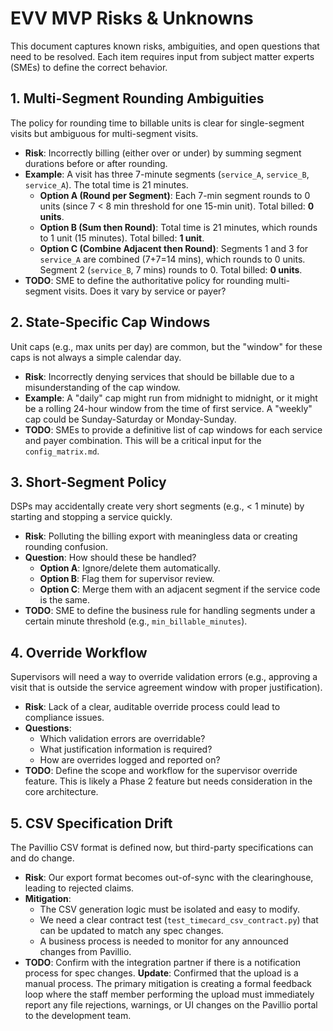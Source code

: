 # EVV MVP Risks & Unknowns

This document captures known risks, ambiguities, and open questions that need to be resolved. Each item requires input from subject matter experts (SMEs) to define the correct behavior.

## 1. Multi-Segment Rounding Ambiguities

The policy for rounding time to billable units is clear for single-segment visits but ambiguous for multi-segment visits.

-   **Risk**: Incorrectly billing (either over or under) by summing segment durations before or after rounding.
-   **Example**: A visit has three 7-minute segments (`service_A`, `service_B`, `service_A`). The total time is 21 minutes.
    -   **Option A (Round per Segment)**: Each 7-min segment rounds to 0 units (since 7 < 8 min threshold for one 15-min unit). Total billed: **0 units**.
    -   **Option B (Sum then Round)**: Total time is 21 minutes, which rounds to 1 unit (15 minutes). Total billed: **1 unit**.
    -   **Option C (Combine Adjacent then Round)**: Segments 1 and 3 for `service_A` are combined (7+7=14 mins), which rounds to 0 units. Segment 2 (`service_B`, 7 mins) rounds to 0. Total billed: **0 units**.
-   **TODO**: SME to define the authoritative policy for rounding multi-segment visits. Does it vary by service or payer?

## 2. State-Specific Cap Windows

Unit caps (e.g., max units per day) are common, but the "window" for these caps is not always a simple calendar day.

-   **Risk**: Incorrectly denying services that should be billable due to a misunderstanding of the cap window.
-   **Example**: A "daily" cap might run from midnight to midnight, or it might be a rolling 24-hour window from the time of first service. A "weekly" cap could be Sunday-Saturday or Monday-Sunday.
-   **TODO**: SMEs to provide a definitive list of cap windows for each service and payer combination. This will be a critical input for the `config_matrix.md`.

## 3. Short-Segment Policy

DSPs may accidentally create very short segments (e.g., < 1 minute) by starting and stopping a service quickly.

-   **Risk**: Polluting the billing export with meaningless data or creating rounding confusion.
-   **Question**: How should these be handled?
    -   **Option A**: Ignore/delete them automatically.
    -   **Option B**: Flag them for supervisor review.
    -   **Option C**: Merge them with an adjacent segment if the service code is the same.
-   **TODO**: SME to define the business rule for handling segments under a certain minute threshold (e.g., `min_billable_minutes`).

## 4. Override Workflow

Supervisors will need a way to override validation errors (e.g., approving a visit that is outside the service agreement window with proper justification).

-   **Risk**: Lack of a clear, auditable override process could lead to compliance issues.
-   **Questions**:
    -   Which validation errors are overridable?
    -   What justification information is required?
    -   How are overrides logged and reported on?
-   **TODO**: Define the scope and workflow for the supervisor override feature. This is likely a Phase 2 feature but needs consideration in the core architecture.

## 5. CSV Specification Drift

The Pavillio CSV format is defined now, but third-party specifications can and do change.

-   **Risk**: Our export format becomes out-of-sync with the clearinghouse, leading to rejected claims.
-   **Mitigation**:
    -   The CSV generation logic must be isolated and easy to modify.
    -   We need a clear contract test (`test_timecard_csv_contract.py`) that can be updated to match any spec changes.
    -   A business process is needed to monitor for any announced changes from Pavillio.
-   **TODO**: Confirm with the integration partner if there is a notification process for spec changes. **Update**: Confirmed that the upload is a manual process. The primary mitigation is creating a formal feedback loop where the staff member performing the upload must immediately report any file rejections, warnings, or UI changes on the Pavillio portal to the development team.
